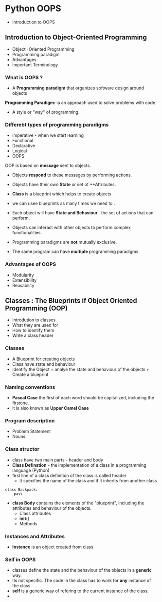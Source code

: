 # Python OOPS
- Introduction to OOPS

## Introduction to Object-Oriented Programming
- Object -Oriented Programming
- Programming paradigm
- Advantages
- Important Terminology
### What is OOPS ?
- A **Programming paradigm** that organizes software design around objects

**Programming Paradigm:** ia an approach used to solve problems with code.
- A style or "way" of programming.

### Differebt types of programming paradigms
- imperative   - when we start learning
- Functional
- Declarative
- Logical
- OOPS


OOP is based on **message** sent to objects.
- Objects **respond** to these messages by performing actions.
- Objects have their own **State** or set of **Attributes.


- **Class** is a blueprint which helps to create objects
- we can usee blueprints as many times we need to .
- Each object will have **State and Behaviour** . the set of actions that can perform.
- Objects can interact with other objects to perform complex functionalities.
- Programming paradigms are **not** mutually exclusive.
- The same program can have **multiple** programming paradigms.

### Advantages of OOPS
- Modularity
- Extensibility
- Reusability

## Classes : The Blueprints if Object Oriented Programming (OOP)
- Introdution to classes
- What they are used for 
- How to identify them
- Write a class header

### Classes
- A Blueprint for creating objects
- Class have state and behaviour
- Identify the Object + analye the state and behaviour of the objects +  Create a blueprint

### Naming conventions
- **Pascal Case** the first of each word should be capitalized, including the firstone.
- it is also known as **Upper Camel Case**

### Program description
- Problem Statement
- Nouns

### Class structor
- class have two main parts - header and body
- **Class Defination** - the implementation of a class in a programming language (Python)
- first line of a class definition of the class is called header
    - It specifies the name of the class and if it inherits from another class

```
class Backpack:
    pass
```
- **class Body** contains the elements of the "blueprint", including the attributes and behaviour of the objects.
    - Class attributes
    - __init__()
    - Methods


### Instances and Attributes
- **Instance** is an object created from class

### Self in OOPS
- classes define the state and the behaviour of the objects in a **generic** way.
- Its not specific. The code in the class has to work for **any** instance of the class.
- **self** is a generic way of refering to the current instance of the class.
- 


